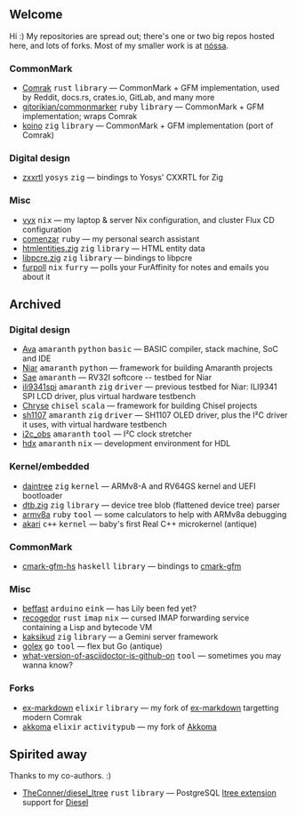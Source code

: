 ## Welcome

Hi :) My repositories are spread out; there's one or two big repos hosted here, and lots of forks.
Most of my smaller work is at [nóssa](https://nossa.ee/~talya).

### CommonMark

* [Comrak](https://github.com/kivikakk/comrak) <kbd>rust</kbd> <kbd>library</kbd> — CommonMark + GFM implementation, used by Reddit, docs.rs, crates.io, GitLab, and many more
* [gjtorikian/commonmarker](https://github.com/gjtorikian/commonmarker) <kbd>ruby</kbd> <kbd>library</kbd> — CommonMark + GFM implementation; wraps Comrak
* [koino](https://nossa.ee/~talya/koino) <kbd>zig</kbd> <kbd>library</kbd> — CommonMark + GFM implementation (port of Comrak)

### Digital design

* [zxxrtl](https://nossa.ee/~talya/zxxrtl) <kbd>yosys</kbd> <kbd>zig</kbd> — bindings to Yosys' CXXRTL for Zig

### Misc

* [vyx](https://nossa.ee/~talya/vyx) <kbd>nix</kbd> — my laptop & server Nix configuration, and cluster Flux CD configuration
* [comenzar](https://nossa.ee/~talya/comenzar) <kbd>ruby</kbd> — my personal search assistant
* [htmlentities.zig](https://nossa.ee/~talya/htmlentities.zig) <kbd>zig</kbd> <kbd>library</kbd> — HTML entity data
* [libpcre.zig](https://nossa.ee/~talya/libpcre.zig) <kbd>zig</kbd> <kbd>library</kbd> — bindings to libpcre
* [furpoll](https://nossa.ee/~talya/furpoll) <kbd>nix</kbd> <kbd>furry</kbd> — polls your FurAffinity for notes and emails you about it

## Archived

### Digital design

* [Ava](https://github.com/charlottia/ava) <kbd>amaranth</kbd> <kbd>python</kbd> <kbd>basic</kbd> — BASIC compiler, stack machine, SoC and IDE
* [Niar](https://github.com/charlottia/niar) <kbd>amaranth</kbd> <kbd>python</kbd> — framework for building Amaranth projects
* [Sae](https://nossa.ee/~talya/sae) <kbd>amaranth</kbd> — RV32I softcore -- testbed for Niar
* [ili9341spi](https://nossa.ee/~talya/ili9341spi) <kbd>amaranth</kbd> <kbd>zig</kbd> <kbd>driver</kbd> — previous testbed for Niar: ILI9341 SPI LCD driver, plus virtual hardware testbench
* [Chryse](https://nossa.ee/~talya/chryse) <kbd>chisel</kbd> <kbd>scala</kbd> — framework for building Chisel projects
* [sh1107](https://github.com/charlottia/sh1107) <kbd>amaranth</kbd> <kbd>zig</kbd> <kbd>driver</kbd> — SH1107 OLED driver, plus the I²C driver it uses, with virtual hardware testbench
* [i2c_obs](https://github.com/charlottia/i2c_obs) <kbd>amaranth</kbd> <kbd>tool</kbd> — I²C clock stretcher
* [hdx](https://github.com/charlottia/hdx) <kbd>amaranth</kbd> <kbd>nix</kbd> — development environment for HDL

### Kernel/embedded

* [daintree](https://nossa.ee/~talya/daintree) <kbd>zig</kbd> <kbd>kernel</kbd> — ARMv8-A and RV64GS kernel and UEFI bootloader
* [dtb.zig](https://github.com/kivikakk/dtb.zig) <kbd>zig</kbd> <kbd>library</kbd> — device tree blob (flattened device tree) parser
* [armv8a](https://nossa.ee/~talya/armv8a) <kbd>ruby</kbd> <kbd>tool</kbd> — some calculators to help with ARMv8a debugging
* [akari](https://nossa.ee/~talya/akari) <kbd>c++</kbd> <kbd>kernel</kbd> — baby's first Real C++ microkernel (antique)

### CommonMark

* [cmark-gfm-hs](https://github.com/kivikakk/cmark-gfm-hs) <kbd>haskell</kbd> <kbd>library</kbd> — bindings to [cmark-gfm](https://github.com/github/cmark-gfm)

### Misc

* [beffast](https://nossa.ee/~talya/beffast) <kbd>arduino</kbd> <kbd>eink</kbd> — has Lily been fed yet?
* [recogedor](https://nossa.ee/~talya/recogedor) <kbd>rust</kbd> <kbd>imap</kbd> <kbd>nix</kbd> — cursed IMAP forwarding service containing a Lisp and bytecode VM
* [kaksikud](https://nossa.ee/~talya/kaksikud) <kbd>zig</kbd> <kbd>library</kbd> — a Gemini server framework
* [golex](https://nossa.ee/~talya/golex) <kbd>go</kbd> <kbd>tool</kbd> — flex but Go (antique)
* [what-version-of-asciidoctor-is-github-on](https://github.com/kivikakk/what-version-of-asciidoctor-is-github-on#readme) <kbd>tool</kbd> — sometimes you may wanna know?

### Forks

* [ex-markdown](https://nossa.ee/~talya/ex-markdown) <kbd>elixir</kbd> <kbd>library</kbd> — my fork of [ex-markdown](https://gitlab.com/nathanfaucett/ex-markdown) targetting modern Comrak
* [akkoma](https://nossa.ee/~talya/akkoma) <kbd>elixir</kbd> <kbd>activitypub</kbd> — my fork of [Akkoma](https://akkoma.dev/AkkomaGang/akkoma/)

## Spirited away

Thanks to my co-authors. :)

* [TheConner/diesel_ltree](https://github.com/TheConner/diesel_ltree) <kbd>rust</kbd> <kbd>library</kbd> — PostgreSQL [ltree extension](https://www.postgresql.org/docs/current/ltree.html) support for [Diesel](https://diesel.rs/)
